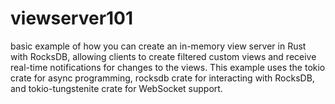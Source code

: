 # viewserver101

basic example of how you can create an in-memory view server in Rust with RocksDB, allowing clients to create filtered custom views and receive real-time notifications for changes to the views. This example uses the tokio crate for async programming, rocksdb crate for interacting with RocksDB, and tokio-tungstenite crate for WebSocket support.


